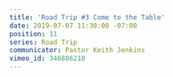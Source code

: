 ```yaml
---
title: 'Road Trip #3 Come to the Table'
date: 2019-07-07 11:30:00 -07:00
position: 11
series: Road Trip
communicator: Pastor Keith Jenkins
vimeo_id: 346886210
---
```


